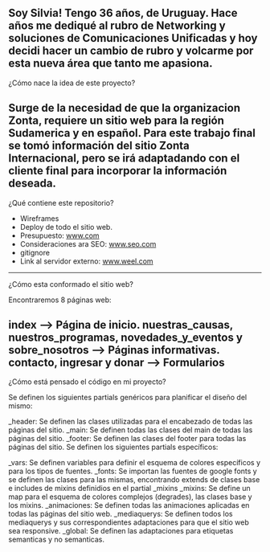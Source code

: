 Soy Silvia! Tengo 36 años, de Uruguay. Hace años me dediqué al rubro de Networking y soluciones de Comunicaciones Unificadas y hoy decidi hacer un cambio de rubro y volcarme por esta nueva área que tanto me apasiona.
-----------------------------------------------------------------------------------------------------------
¿Cómo nace la idea de este proyecto?

Surge de la necesidad de que la organizacion Zonta, requiere un sitio web para la región Sudamerica y en español. Para este trabajo final se tomó información del sitio Zonta Internacional, pero se irá adaptadando con el cliente final para incorporar la información deseada.
-----------------------------------------------------------------------------------------------------------
¿Qué contiene este repositorio?

- Wireframes
- Deploy de todo el sitio web.
- Presupuesto: www.com
- Consideraciones ara SEO: www.seo.com
- gitignore
- Link al servidor externo: www.weel.com
-----------------------------------------------------------------------------------------------------------
¿Cómo esta conformado el sitio web?

Encontraremos 8 páginas web:

index --> Página de inicio.
nuestras_causas, nuestros_programas, novedades_y_eventos y sobre_nosotros --> Páginas informativas.
contacto, ingresar y donar --> Formularios
-----------------------------------------------------------------------------------------------------------
¿Cómo está pensado el código en mi proyecto?

Se definen los siguientes partials genéricos para planificar el diseño del mismo:

_header: Se definen las clases utilizadas para el encabezado de todas las páginas del sitio.
_main: Se definen todas las clases del main de todas las páginas del sitio.
_footer: Se definen las clases del footer para todas las páginas del sitio.
Se definen los siguientes partials específicos:

_vars: Se definen variables para definir el esquema de colores específicos y para los tipos de fuentes.
_fonts: Se importan las fuentes de google fonts y se definen las clases para las mismas, encontrando extends de clases base e includes de mixins definidios en el partial _mixins
_mixins: Se define un map para el esquema de colores complejos (degrades), las clases base y los mixins.
_animaciones: Se definen todas las animaciones aplicadas en todas las páginas del sitio web.
_mediaquerys: Se definen todos los mediaquerys y sus correspondientes adaptaciones para que el sitio web sea responsive.
_global: Se definen las adaptaciones para etiquetas semanticas y no semanticas.
